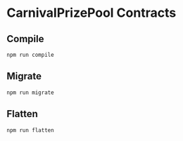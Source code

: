 # CarnivalPrizePool Contracts

## Compile
```shell
npm run compile
```

## Migrate
```shell
npm run migrate
```

## Flatten
```shell
npm run flatten
```